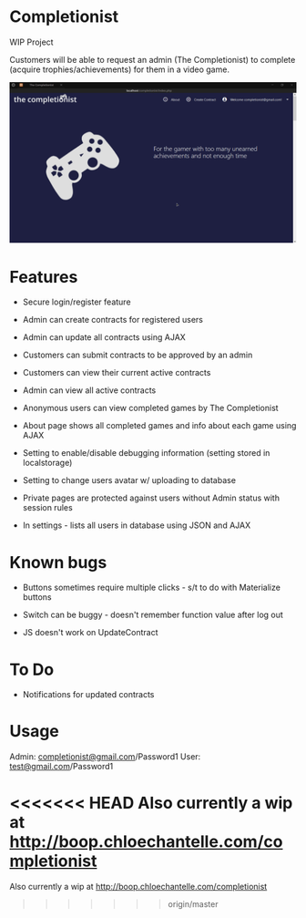 # Completionist
WIP Project

Customers will be able to request an admin (The Completionist) to complete (acquire trophies/achievements) for them in a video game.

![Preview](https://github.com/chloechantelle/completionist/blob/master/preview.gif "Preview")

# Features

* Secure login/register feature

* Admin can create contracts for registered users

* Admin can update all contracts using AJAX

* Customers can submit contracts to be approved by an admin

* Customers can view their current active contracts

* Admin can view all active contracts

* Anonymous users can view completed games by The Completionist

* About page shows all completed games and info about each game using AJAX

* Setting to enable/disable debugging information (setting stored in localstorage)

* Setting to change users avatar w/ uploading to database

* Private pages are protected against users without Admin status with session rules

* In settings - lists all users in database using JSON and AJAX

# Known bugs

* Buttons sometimes require multiple clicks - s/t to do with Materialize buttons

* Switch can be buggy - doesn't remember function value after log out

* JS doesn't work on UpdateContract

# To Do

* Notifications for updated contracts

# Usage

Admin: completionist@gmail.com/Password1
User: test@gmail.com/Password1

<<<<<<< HEAD
Also currently a wip at http://boop.chloechantelle.com/completionist
=======
Also currently a wip at http://boop.chloechantelle.com/completionist
>>>>>>> origin/master
